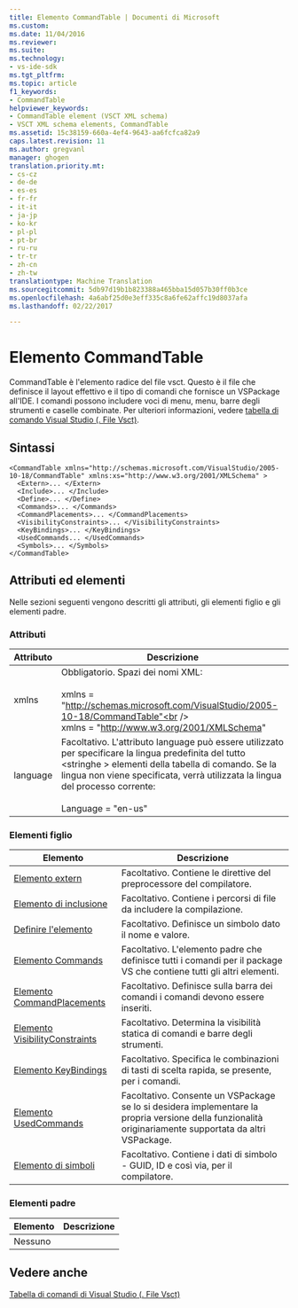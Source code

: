 ```yaml
---
title: Elemento CommandTable | Documenti di Microsoft
ms.custom: 
ms.date: 11/04/2016
ms.reviewer: 
ms.suite: 
ms.technology:
- vs-ide-sdk
ms.tgt_pltfrm: 
ms.topic: article
f1_keywords:
- CommandTable
helpviewer_keywords:
- CommandTable element (VSCT XML schema)
- VSCT XML schema elements, CommandTable
ms.assetid: 15c38159-660a-4ef4-9643-aa6fcfca82a9
caps.latest.revision: 11
ms.author: gregvanl
manager: ghogen
translation.priority.mt:
- cs-cz
- de-de
- es-es
- fr-fr
- it-it
- ja-jp
- ko-kr
- pl-pl
- pt-br
- ru-ru
- tr-tr
- zh-cn
- zh-tw
translationtype: Machine Translation
ms.sourcegitcommit: 5db97d19b1b823388a465bba15d057b30ff0b3ce
ms.openlocfilehash: 4a6abf25d0e3eff335c8a6fe62affc19d8037afa
ms.lasthandoff: 02/22/2017

---
```

# <a name="commandtable-element"></a>Elemento CommandTable
CommandTable è l'elemento radice del file vsct. Questo è il file che definisce il layout effettivo e il tipo di comandi che fornisce un VSPackage all'IDE. I comandi possono includere voci di menu, menu, barre degli strumenti e caselle combinate. Per ulteriori informazioni, vedere [tabella di comando Visual Studio (. File Vsct)](../extensibility/internals/visual-studio-command-table-dot-vsct-files.md).  
  
## <a name="syntax"></a>Sintassi  
  
```  
<CommandTable xmlns="http://schemas.microsoft.com/VisualStudio/2005-10-18/CommandTable" xmlns:xs="http://www.w3.org/2001/XMLSchema" >  
  <Extern>... </Extern>  
  <Include>... </Include>  
  <Define>... </Define>  
  <Commands>... </Commands>  
  <CommandPlacements>... </CommandPlacements>  
  <VisibilityConstraints>... </VisibilityConstraints>  
  <KeyBindings>... </KeyBindings>  
  <UsedCommands... </UsedCommands>  
  <Symbols>... </Symbols>  
</CommandTable>  
```  
  
## <a name="attributes-and-elements"></a>Attributi ed elementi  
 Nelle sezioni seguenti vengono descritti gli attributi, gli elementi figlio e gli elementi padre.  
  
### <a name="attributes"></a>Attributi  
  
|Attributo|Descrizione|  
|---------------|-----------------|  
|xmlns|Obbligatorio. Spazi dei nomi XML:<br /><br /> xmlns = "http://schemas.microsoft.com/VisualStudio/2005-10-18/CommandTable"<br /><br /> xmlns = "http://www.w3.org/2001/XMLSchema"|  
|language|Facoltativo. L'attributo language può essere utilizzato per specificare la lingua predefinita del tutto \<stringhe > elementi della tabella di comando.  Se la lingua non viene specificata, verrà utilizzata la lingua del processo corrente:<br /><br /> Language = "en-us"|  
  
### <a name="child-elements"></a>Elementi figlio  
  
|Elemento|Descrizione|  
|-------------|-----------------|  
|[Elemento extern](../extensibility/extern-element.md)|Facoltativo. Contiene le direttive del preprocessore del compilatore.|  
|[Elemento di inclusione](../extensibility/include-element.md)|Facoltativo. Contiene i percorsi di file da includere la compilazione.|  
|[Definire l'elemento](../extensibility/define-element.md)|Facoltativo. Definisce un simbolo dato il nome e valore.|  
|[Elemento Commands](../extensibility/commands-element.md)|Facoltativo. L'elemento padre che definisce tutti i comandi per il package VS che contiene tutti gli altri elementi.|  
|[Elemento CommandPlacements](../extensibility/commandplacements-element.md)|Facoltativo. Definisce sulla barra dei comandi i comandi devono essere inseriti.|  
|[Elemento VisibilityConstraints](../extensibility/visibilityconstraints-element.md)|Facoltativo. Determina la visibilità statica di comandi e barre degli strumenti.|  
|[Elemento KeyBindings](../extensibility/keybindings-element.md)|Facoltativo. Specifica le combinazioni di tasti di scelta rapida, se presente, per i comandi.|  
|[Elemento UsedCommands](../extensibility/usedcommands-element.md)|Facoltativo. Consente un VSPackage se lo si desidera implementare la propria versione della funzionalità originariamente supportata da altri VSPackage.|  
|[Elemento di simboli](http://msdn.microsoft.com/en-us/f2ddd0aa-c3dd-439e-834d-28f136a27ffa)|Facoltativo. Contiene i dati di simbolo - GUID, ID e così via, per il compilatore.|  
  
### <a name="parent-elements"></a>Elementi padre  
  
|Elemento|Descrizione|  
|-------------|-----------------|  
|Nessuno||  
  
## <a name="see-also"></a>Vedere anche  
 [Tabella di comandi di Visual Studio (. File Vsct)](../extensibility/internals/visual-studio-command-table-dot-vsct-files.md)
